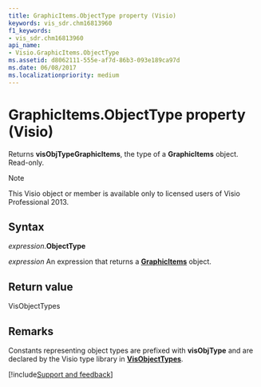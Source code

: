 ```yaml
---
title: GraphicItems.ObjectType property (Visio)
keywords: vis_sdr.chm16813960
f1_keywords:
- vis_sdr.chm16813960
api_name:
- Visio.GraphicItems.ObjectType
ms.assetid: d8062111-555e-af7d-86b3-093e189ca97d
ms.date: 06/08/2017
ms.localizationpriority: medium
---
```



# GraphicItems.ObjectType property (Visio)

Returns **visObjTypeGraphicItems**, the type of a **GraphicItems** object. Read-only.


> [!NOTE] 
> This Visio object or member is available only to licensed users of Visio Professional 2013.


## Syntax

_expression_.**ObjectType**

 _expression_ An expression that returns a **[GraphicItems](Visio.GraphicItems.md)** object.


## Return value

VisObjectTypes


## Remarks

Constants representing object types are prefixed with **visObjType** and are declared by the Visio type library in **[VisObjectTypes](Visio.VisObjectTypes.md)**.

[!include[Support and feedback](~/includes/feedback-boilerplate.md)]